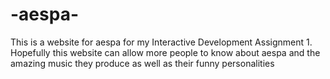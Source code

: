 # -aespa-
This is a website for aespa for my Interactive Development Assignment 1.
Hopefully this website can allow more people to know about aespa and the amazing
music they produce as well as their funny personalities
